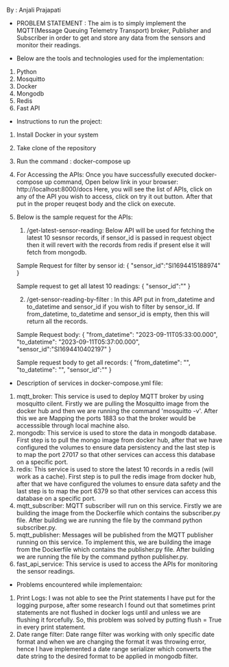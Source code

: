 By : Anjali Prajapati

* PROBLEM STATEMENT : 
The aim is to simply implement the MQTT(Message Queuing Telemetry Transport) broker, Publisher and Subscriber in order to get and store any data from the sensors and monitor their readings.

* Below are the tools and technologies used for the implementation:
1) Python
2) Mosquitto
3) Docker
4) Mongodb
5) Redis
6) Fast API

* Instructions to run the project:
1) Install Docker in your system
2) Take clone of the repository
3) Run the command : docker-compose up
4) For Accessing the APIs:
    Once you have successfully executed docker-compose up command, Open below link in your browser:
    http://localhost:8000/docs
    Here, you will see the list of APIs, click on any of the API you wish to access, click on try it out button. After that put in the proper reuqest body and the click on execute.
5) Below is the sample request for the APIs:
    1. /get-latest-sensor-reading: Below API will be used for fetching the latest 10 sesnsor records, if sensor_id is passed in request object then it will revert with the records from redis if present else it will fetch from mongodb. 
    
    Sample Request for filter by sensor id: {
        "sensor_id":"SI1694415188974"
    }
    
    Sample request to get all latest 10 readings:
        {
            "sensor_id":""
        }

    2. /get-sensor-reading-by-filter : In this API put in from_datetime and to_datetime and sensor_id if you wish to filter by sensor_id. If from_datetime, to_datetime and sensor_id is empty, then this will return all the records.
    
    Sample Request body: {
            "from_datetime": "2023-09-11T05:33:00.000",
            "to_datetime": "2023-09-11T05:37:00.000",
            "sensor_id":"SI1694410402197"
        }

    Sample request body to get all records: {
            "from_datetime": "",
            "to_datetime": "",
            "sensor_id":""
        }

* Description of services in docker-compose.yml file:
1) mqtt_broker:
    This service is used to deploy MQTT broker by using mosquitto cilent.
    Firstly we are pulling the Mosquitto image from the docker hub and then we are running the command 'mosquitto -v'. 
    After this we are Mapping the ports 1883 so that the broker would be accesssible through local machine also.
2) mongodb:
    This service is used to store the data in mongodb database.
    First step is to pull the mongo image from docker hub, after that we have configured the volumes to ensure data persistency and the last step is to map the port 27017 so that other services can access this database on a specific port.
3) redis:
    This service is used to store the latest 10 records in a redis (will work as a cache).
    First step is to pull the redis image from docker hub, after that we have configured the volumes to ensure data safety and the last step is to map the port 6379 so that other services can access this database on a specific port.
4) mqtt_subscriber:
    MQTT subscriber will run on this service.
    Firstly we are building the image from the Dockerfile which contains the subscriber.py file.
    After building we are running the file by the command python subscriber.py.
5) mqtt_publisher:
    Messages will be published from the MQTT publisher running on this service.
    To implement this, we are building the image from the Dockerfile which contains the publisher.py file.
    After building we are running the file by the command python publisher.py.
6) fast_api_service:
    This service is used to access the APIs for monitoring the sensor readings.

* Problems encountered while implementaion:
1) Print Logs: 
    I was not able to see the Print statements I have put for the logging purpose, after some research I found out that sometimes print statements are not flushed in docker logs until and unless we are flushing it forcefully. So, this problem was solved by putting flush = True in every print statement.
2) Date range filter: 
    Date range filter was working with only specific date format and when we are changing the format it was throwing error, hence I have implemented a date range serializer which converts the date string to the desired format to be applied in mongodb filter.


    

